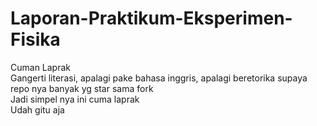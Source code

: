 # Laporan-Praktikum-Eksperimen-Fisika
Cuman Laprak\
Gangerti literasi, apalagi pake bahasa inggris, apalagi beretorika supaya repo nya banyak yg star sama fork\
Jadi simpel nya ini cuma laprak\
Udah gitu aja
